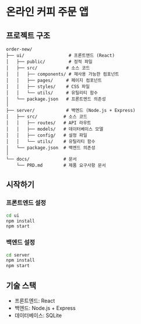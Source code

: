 # 온라인 커피 주문 앱

## 프로젝트 구조
```
order-new/
├── ui/                 # 프론트엔드 (React)
│   ├── public/         # 정적 파일
│   ├── src/           # 소스 코드
│   │   ├── components/ # 재사용 가능한 컴포넌트
│   │   ├── pages/     # 페이지 컴포넌트
│   │   ├── styles/    # CSS 파일
│   │   └── utils/     # 유틸리티 함수
│   └── package.json   # 프론트엔드 의존성
│
├── server/            # 백엔드 (Node.js + Express)
│   ├── src/          # 소스 코드
│   │   ├── routes/   # API 라우트
│   │   ├── models/   # 데이터베이스 모델
│   │   ├── config/   # 설정 파일
│   │   └── utils/    # 유틸리티 함수
│   └── package.json  # 백엔드 의존성
│
└── docs/             # 문서
    └── PRD.md        # 제품 요구사항 문서
```

## 시작하기

### 프론트엔드 설정
```bash
cd ui
npm install
npm start
```

### 백엔드 설정
```bash
cd server
npm install
npm start
```

## 기술 스택
- 프론트엔드: React
- 백엔드: Node.js + Express
- 데이터베이스: SQLite 